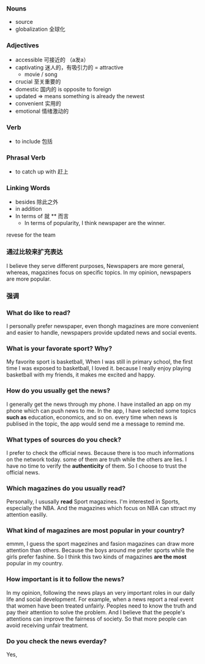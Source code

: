 ### Nouns
- source
- globalization   全球化

### Adjectives
- accessible   可接近的    （a发a）
- captivating   迷人的，有吸引力的 = attractive
    - movie /  song
- crucial   至关重要的
- domestic   国内的  is opposite to foreign
- updated  =>  means something is already the newest
- convenient  实用的
- emotional  情绪激动的

### Verb
- to include  包括

### Phrasal Verb
- to catch up with    赶上

### Linking Words
- besides      除此之外
- in addition
- In terms of  就 ** 而言
    - In terms of popularity, I think newspaper are the winner.

revese for the team

### 通过比较来扩充表达
I believe they serve different purposes, Newspapers are more general, whereas, magazines focus on specific topics. In my opinion, newspapers are more popular.

### 强调


### What do like to read?
I personally prefer newspaper, even thongh magazines are more convenient and easier to handle,
newspapers provide updated news and social events.

### What is your favorate sport? Why?
My favorite sport is basketball, When I was still in primary school, the first time I was exposed to basketball, I loved it. because I really enjoy playing basketball with my friends, it makes me excited and happy.

### How do you usually get the news?
I generally get the news through my phone. 
I have installed an app on my phone which can push news to me.
In the app, I have selected some topics **such as** education, economics, and so on.
every time when news is publised in the topic, the app would send me a message to remind me.

### What types of sources do you check?
I prefer to check the official news. Because there is too much informations on the network today. some of them are truth while the others are lies. I have no time to verify the **authenticity** of them. So I choose to trust the official news.

### Which magazines do you usually read?
Personally, I ususally **read** Sport magazines. I'm interested in Sports, especially the NBA.
And the magazines which focus on NBA can sttract my attention easilly.

### What kind of magazines are most popular in your country?
emmm, I guess the sport magezines and fasion magazines can draw more attention than others. 
Because the boys around me prefer sports while the girls prefer fashine. So I think this two kinds of magazines **are the most** popular in my country.

### How important is it to follow the news?
In my opinion, following the news plays an very important roles in our daily life and social development.
For example, when a news report a real event that women have been treated unfairly. 
Peoples need to know the truth and pay their attention to solve the problem. 
And I believe that the people's attentions can improve the fairness of society.
So that more people can avoid receiving unfair treatment.

### Do you check the news everday?
Yes, 
